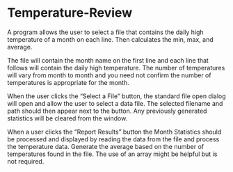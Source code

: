 # Temperature-Review
A program allows the user to select a file that contains the daily high temperature of a month on each line. Then calculates the min, max, and average. 

The file will contain the month name on the first line and each line that follows will contain the daily high temperature. The number of temperatures will vary from month to month and you need not confirm the number of temperatures is appropriate for the month. 

When the user clicks the “Select a File” button, the standard file open dialog will open and allow the user to select a data file. The selected filename and path should then appear next to the button. Any previously generated statistics will be cleared from the window.

When a user clicks the “Report Results” button the Month Statistics should be processed and displayed by reading the data from the file and process the temperature data. Generate the average based on the number of temperatures found in the file. The use of an array might be helpful but is not required.
